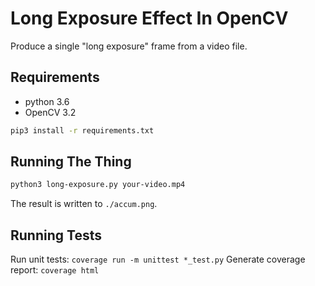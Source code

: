 # Long Exposure Effect In OpenCV

Produce a single "long exposure" frame from a video file.

## Requirements
 - python 3.6
 - OpenCV 3.2

```sh
pip3 install -r requirements.txt
```

## Running The Thing

```sh
python3 long-exposure.py your-video.mp4
```

The result is written to `./accum.png`.

## Running Tests

Run unit tests: `coverage run -m unittest *_test.py`
Generate coverage report: `coverage html`

